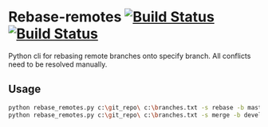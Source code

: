 # Rebase-remotes <a href="https://github.com/asavras/rebase-remotes/actions"><img alt="Build Status" src="https://github.com/asavras/rebase-remotes/workflows/build/badge.svg"></a> [![Build Status](https://travis-ci.org/asavras/rebase-remotes.svg?branch=master)](https://travis-ci.org/asavras/rebase-remotes)

Python cli for rebasing remote branches onto specify branch.
All conflicts need to be resolved manually.

## Usage

```bash
python rebase_remotes.py c:\git_repo\ c:\branches.txt -s rebase -b master
python rebase_remotes.py c:\git_repo\ c:\branches.txt -s merge -b develop -i c:\ignore.txt
```
